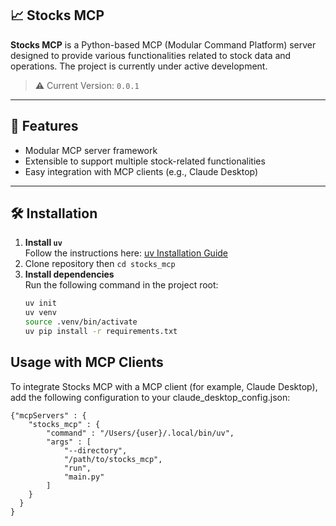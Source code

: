 ## 📈 Stocks MCP

**Stocks MCP** is a Python-based MCP (Modular Command Platform) server designed to provide various functionalities related to stock data and operations. The project is currently under active development.

> ⚠️ Current Version: `0.0.1`

---

## 🚀 Features

- Modular MCP server framework
- Extensible to support multiple stock-related functionalities
- Easy integration with MCP clients (e.g., Claude Desktop)

---

## 🛠 Installation

1. **Install `uv`**  
   Follow the instructions here: [uv Installation Guide](https://docs.astral.sh/uv/getting-started/installation/)  
2. Clone repository then `cd stocks_mcp`
3. **Install dependencies**  
   Run the following command in the project root:
   ```bash
   uv init
   uv venv
   source .venv/bin/activate
   uv pip install -r requirements.txt
   ```

## Usage with MCP Clients

To integrate Stocks MCP with a MCP client (for example, Claude Desktop), add the following configuration to your claude_desktop_config.json:

```
{"mcpServers" : {
    "stocks_mcp" : {
        "command" : "/Users/{user}/.local/bin/uv",
        "args" : [
            "--directory",
            "/path/to/stocks_mcp",
            "run",
            "main.py"
        ]
    }
  }
}
```